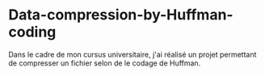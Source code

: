 # Data-compression-by-Huffman-coding

Dans le cadre de mon cursus universitaire, j'ai réalisé un projet permettant de compresser un fichier selon de le codage de Huffman.
